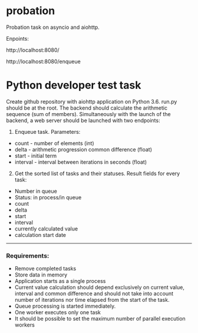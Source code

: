 # probation

Probation task on asyncio and aiohttp.

Enpoints:

http://localhost:8080/

http://localhost:8080/enqueue

Python developer test task
==============

Create github repository with aiohttp application on Python 3.6. run.py should be at the root. The backend should calculate the arithmetic sequence (sum of members). Simultaneously with the launch of the backend, a web server should be launched with two endpoints:
1. Enqueue task. Parameters:
- count - number of elements (int)
- delta - arithmetic progression common difference (float)
- start - initial term
- interval - interval between iterations in seconds (float)

2. Get the sorted list of tasks and their statuses. Result fields for every task:
- Number in queue
- Status: in process/in queue
- count
- delta
- start
- interval
- currently calculated value
- calculation start date

--------

### Requirements:
- Remove completed tasks
- Store data in memory
- Application starts as a single process
- Current value calculation should depend exclusively on current value, interval and common difference and should not take into account number of iterations nor time elapsed from the start of the task.
- Queue processing is started immediately.
- One worker executes only one task
- It should be possible to set the maximum number of parallel execution workers
